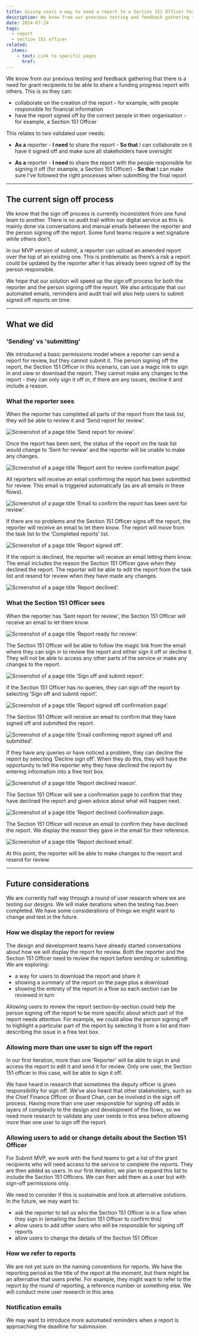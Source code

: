 ```yaml
---
title: Giving users a way to send a report to a Section 151 Officer for review 
description: We know from our previous testing and feedback gathering that there is a need for grant recipients to be able to share a funding progress report with others.
date: 2024-07-24
tags:
  - report
  - section 151 officer 
related:
  items:
    - text: Link to specific pages
      href: 
---
```


We know from our previous testing and feedback gathering that there is a need for grant recipients to be able to share a funding progress report with others. This is so they can:
- collaborate on the creation of the report - for example, with people responsible for financial information
- have the report signed off by the correct people in their organisation - for example, a Section 151 Officer

This relates to two validated user needs:
- **As a** reporter - **I need** to share the report - **So that** I can collaborate on it have it signed off and make sure all stakeholders have oversight

- **As a** reporter - **I need** to share the report with the people responsible for signing it off (for example, a Section 151 Officer) - **So that** I can make sure I've followed the right processes when submitting the final report 

---

## The current sign off process

We know that the sign off process is currently inconsistent from one fund team to another. There is no audit trail within our digital service as this is mainly done via conversations and manual emails between the reporter and the person signing off the report. Some fund teams require a wet signature while others don’t. 

In our MVP version of submit, a reporter can upload an amended report over the top of an existing one. This is problematic as there’s a risk a report could be updated by the reporter after it has already been signed off by the person responsible. 

We hope that our solution will speed up the sign off process for both the reporter and the person signing off the report. We also anticipate that our automated emails, reminders and audit trail will also help users to submit signed off reports on time.

---

## What we did

### 'Sending' vs 'submitting'
We introduced a basic permissions model where a reporter can send a report for review, but they cannot submit it. The person signing off the report, the Section 151 Officer in this scenario, can use a magic link to sign in and view or download the report. They cannot make any changes to the report - they can only sign it off or, if there are any issues, decline it and include a reason.

### What the reporter sees
When the reporter has completed all parts of the report from the task list, they will be able to review it and ‘Send report for review’.

![Screenshot of a page title ‘Send report for review’.](01-check-your-answers-reporting-funding-progress.png "Check your answers")



Once the report has been sent, the status of the report on the task list would change to ‘Sent for review’ and the reporter will be unable to make any changes.

![Screenshot of a page title ‘Report sent for review confirmation page’.](02-report-sent-for-review-reporting-funding-progress.png)

All reporters will receive an email confirming the report has been submitted for review. This email is triggered automatically (as are all emails in these flows).

![Screenshot of a page title ‘Email to confirm the report has been sent for review’.](03-your-report-has-been-sent-for-review.png)

If there are no problems and the Section 151 Officer signs off the report, the reporter will receive an email to let them know. The report will move from the task list to the ‘Completed reports’ list.

![Screenshot of a page title ‘Report signed off’.](04_your-report-has-been-signed-off.png)

If the report is declined, the reporter will receive an email letting them know. The email includes the reason the Section 151 Officer gave when they declined the report. The reporter will be able to edit the report from the task list and resend for review when they have made any changes.

![Screenshot of a page title ‘Report declined’.](05-your-report-has-been-declined.png)


### What the Section 151 Officer sees
When the reporter has ‘Sent report for review', the Section 151 Officer will receive an email to let them know.

![Screenshot of a page title ‘Report ready for review’.](06-review-needed-funding-progress-report.png)

The Section 151 Officer will be able to follow the magic link from the email where they can sign in to review the report and either sign it off or decline it. They will not be able to access any other parts of the service or make any changes to the report.

![Screenshot of a page title ‘Sign off and submit report’.](07-sign-off-and-submit-report.png)


If the Section 151 Officer has no queries, they can sign off the report by selecting ‘Sign off and submit report’.

![Screenshot of a page title ‘Report signed off confirmation page’.](08-report-signed-off-and-submitted.png)

The Section 151 Officer will receive an email to confirm that they have signed off and submitted the report.

![Screenshot of a page title ‘Email confirming report signed off and submitted’.](09-you-signed-off-a-report.png)

If they have any queries or have noticed a problem, they can decline the report by selecting ‘Decline sign off’. When they do this, they will have the opportunity to tell the reporter why they have declined the report by entering information into a free text box.

![Screenshot of a page title ‘Report declined reason’.](10-why-have-you-declined-this-report.png)

The Section 151 Officer will see a confirmation page to confirm that they have declined the report and given advice about what will happen next.

![Screenshot of a page title ‘Report declined confirmation page.](11-report-declined.png)

The Section 151 Officer will receive an email to confirm they have declined the report. We display the reason they gave in the email for their reference.

![Screenshot of a page title ‘Report declined email’.](12-you-declined-a-report.png)

At this point, the reporter will be able to make changes to the report and resend for review.

---

## Future considerations

We are currently half way through a round of user research where we are testing our designs. We will make iterations when the testing has been completed. We have some considerations of things we might want to change and test in the future.

### How we display the report for review
The design and development teams have already started conversations about how we will display the report for review. Both the reporter and the Section 151 Officer need to review the report before sending or submitting. We are exploring:
- a way for users to download the report and share it
- showing a summary of the report on the page plus a download
- showing the entirety of the report in a flow so each section can be reviewed in turn

Allowing users to review the report section-by-section could help the person signing off the report to be more specific about which part of the report needs attention. For example, we could allow the person signing off to highlight a particular part of the report by selecting it from a list and then describing the issue in a free text box.

### Allowing more than one user to sign off the report
In our first iteration, more than one ‘Reporter' will be able to sign in and access the report to edit it and send it for review. Only one user, the Section 151 officer in this case, will be able to sign it off. 

We have heard in research that sometimes the deputy officer is given responsibility for sign off. We’ve also heard that other stakeholders, such as the Chief Finance Officer or Board Chair, can be involved in the sign off process. Having more than one user responsible for signing off adds in layers of complexity to the design and development of the flows, so we need more research to validate any user needs in this area before allowing more than one user to sign off the report.

### Allowing users to add or change details about the Section 151 Officer
For Submit MVP, we work with the fund teams to get a list of the grant recipients who will need access to the service to complete the reports. They are then added as users. In our first iteration, we plan to expand this list to include the Section 151 Officers. We can then add them as a user but with sign-off permissions only.

We need to consider if this is sustainable and look at alternative solutions. In the future, we may want to:
- ask the reporter to tell us who the Section 151 Officer is in a flow when they sign in (emailing the Section 151 Officer to confirm this)
- allow users to add other users who will be responsible for signing off reports
- allow users to change the details of the Section 151 Officer

### How we refer to reports
We are not yet sure on the naming conventions for reports. We have the reporting period as the title of the report at the moment, but there might be an alternative that users prefer. For example, they might want to refer to the report by the round of reporting, a reference number or something else. We will conduct more user research in this area.

### Notification emails
We may want to introduce more automated reminders when a report is approaching the deadline for submission. 